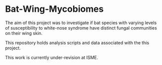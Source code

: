 # Bat-Wing-Mycobiomes
The aim of this project was to investigate if bat species with varying levels of susceptibility to white-nose syndrome have distinct fungal communities on their wing skin.

This repository holds analysis scripts and data associated with the this project. 

This work is currently under-revision at ISME.
